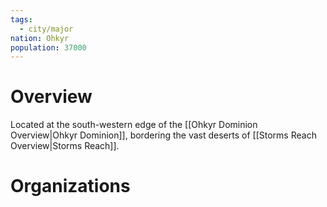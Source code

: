 ```yaml
---
tags:
  - city/major
nation: Ohkyr
population: 37000
---
```

# Overview
Located at the south-western edge of the [[Ohkyr Dominion Overview|Ohkyr Dominion]], bordering the vast deserts of [[Storms Reach Overview|Storms Reach]].
# Organizations